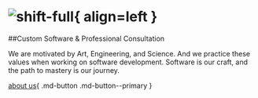 # ![shift-full](https://shift.software/assets/images/shift-full.png){  align=left }



##Custom Software & Professional Consultation	

We are motivated by Art, Engineering, and Science.
And we practice these values when working on software development.
Software is our craft, and the path to mastery is our journey.

[about us](about/strategy-and-vision){ .md-button .md-button--primary }

